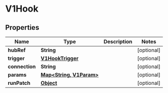 

# V1Hook

## Properties

Name | Type | Description | Notes
------------ | ------------- | ------------- | -------------
**hubRef** | **String** |  |  [optional]
**trigger** | [**V1HookTrigger**](V1HookTrigger.md) |  |  [optional]
**connection** | **String** |  |  [optional]
**params** | [**Map&lt;String, V1Param&gt;**](V1Param.md) |  |  [optional]
**runPatch** | [**Object**](.md) |  |  [optional]



